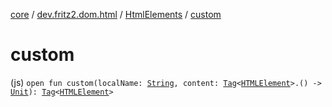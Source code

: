 [core](../../index.md) / [dev.fritz2.dom.html](../index.md) / [HtmlElements](index.md) / [custom](./custom.md)

# custom

(js) `open fun custom(localName: `[`String`](https://kotlinlang.org/api/latest/jvm/stdlib/kotlin/-string/index.html)`, content: `[`Tag`](../../dev.fritz2.dom/-tag/index.md)`<`[`HTMLElement`](https://kotlinlang.org/api/latest/jvm/stdlib/org.w3c.dom/-h-t-m-l-element/index.html)`>.() -> `[`Unit`](https://kotlinlang.org/api/latest/jvm/stdlib/kotlin/-unit/index.html)`): `[`Tag`](../../dev.fritz2.dom/-tag/index.md)`<`[`HTMLElement`](https://kotlinlang.org/api/latest/jvm/stdlib/org.w3c.dom/-h-t-m-l-element/index.html)`>`